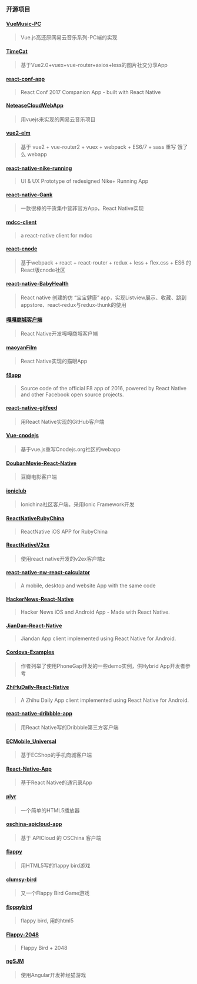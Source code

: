 
### 开源项目

#### [VueMusic-PC](https://github.com/Reusjs/VueMusic-PC)
> Vue.js高还原网易云音乐系列-PC端的实现

#### [TimeCat](https://github.com/hicoldcat/TimeCat)
> 基于Vue2.0+vuex+vue-router+axios+less的图片社交分享App

#### [react-conf-app](https://github.com/Thinkmill/react-conf-app)
> React Conf 2017 Companion App - built with React Native

#### [NeteaseCloudWebApp](https://github.com/javaSwing/NeteaseCloudWebApp)
> 用vuejs来实现的网易云音乐项目

#### [vue2-elm](https://github.com/bailicangdu/vue2-elm)
> 基于 vue2 + vue-router2 + vuex + webpack + ES6/7 + sass 重写 饿了么 webapp

#### [react-native-nike-running](https://github.com/sonnylazuardi/react-native-nike-running)
> UI & UX Prototype of redesigned Nike+ Running App

#### [react-native-Gank](https://github.com/wangdicoder/react-native-Gank)
> 一款很棒的干货集中营非官方App，React Native实现

#### [mdcc-client](https://github.com/Bob1993/mdcc-client)
> a react-native client for mdcc

#### [react-cnode](https://github.com/lzxb/react-cnode)
> 基于webpack + react + react-router + redux + less + flex.css + ES6 的React版cnode社区

#### [react-native-BabyHealth](https://github.com/liuhongjun719/react-native-BabyHealth-)
> React native 创建的仿 “宝宝健康” app，实现Listview展示、收藏、跳到appstore、react-redux与redux-thunk的使用

#### [嘎嘎商城客户端](https://github.com/jiangqqlmj/GaGaMall)
> React Native开发嘎嘎商城客户端

#### [maoyanFilm](https://github.com/yohnz/maoyanFilm)
> React Native实现的猫眼App

#### [f8app](https://github.com/fbsamples/f8app)
> Source code of the official F8 app of 2016, powered by React Native and other Facebook open source projects.

#### [react-native-gitfeed](https://github.com/xiekw2010/react-native-gitfeed)
> 用React Native实现的GitHub客户端

#### [Vue-cnodejs](https://github.com/shinygang/Vue-cnodejs)
> 基于vue.js重写Cnodejs.org社区的webapp

#### [DoubanMovie-React-Native](https://github.com/fengjundev/DoubanMovie-React-Native)
> 豆瓣电影客户端

#### [ioniclub](https://github.com/IonicChina/ioniclub)
> Ionichina社区客户端，采用Ionic Framework开发

#### [ReactNativeRubyChina](https://github.com/henter/ReactNativeRubyChina)
> ReactNative iOS APP for RubyChina

#### [ReactNativeV2ex](https://github.com/chshouyu/ReactNativeV2ex)
> 使用react native开发的v2ex客户端z

#### [react-native-nw-react-calculator](https://github.com/benoitvallon/react-native-nw-react-calculator)
> A mobile, desktop and website App with the same code

#### [HackerNews-React-Native](https://github.com/iSimar/HackerNews-React-Native)
> Hacker News iOS and Android App - Made with React Native.

#### [JianDan-React-Native](https://github.com/w4lle/JianDan-React-Native)
> Jiandan App client implemented using React Native for Android.

#### [Cordova-Examples](https://github.com/cfjedimaster/Cordova-Examples)
> 作者列举了使用PhoneGap开发的一些demo实例，供Hybrid App开发者参考

#### [ZhiHuDaily-React-Native](https://github.com/race604/ZhiHuDaily-React-Native)
> A Zhihu Daily App client implemented using React Native for Android.

#### [react-native-dribbble-app](https://github.com/catalinmiron/react-native-dribbble-app)
> 用React Native写的Dribbble第三方客户端

#### [ECMobile_Universal](https://github.com/GeekZooStudio/ECMobile_Universal)
> 基于ECShop的手机商城客户端

#### [React-Native-App](https://git.oschina.net/vczero/React-Native-App)
> 基于React Native的通讯录App

#### [plyr](https://github.com/Selz/plyr)
> 一个简单的HTML5播放器

#### [oschina-apicloud-app](https://git.oschina.net/ThinkPHP/oschina-apicloud-app)
> 基于 APICloud 的 OSChina 客户端

#### [flappy](https://github.com/hyspace/flappy)
> 用HTML5写的flappy bird游戏

#### [clumsy-bird](https://github.com/ellisonleao/clumsy-bird)
> 又一个Flappy Bird Game游戏

#### [floppybird](https://github.com/nebez/floppybird)
> flappy bird, 用的html5

#### [Flappy-2048](https://github.com/hczhcz/Flappy-2048)
> Flappy Bird + 2048

#### [ngSJM](https://github.com/yhaoao/ngSJM)
> 使用Angular开发神经猫游戏
